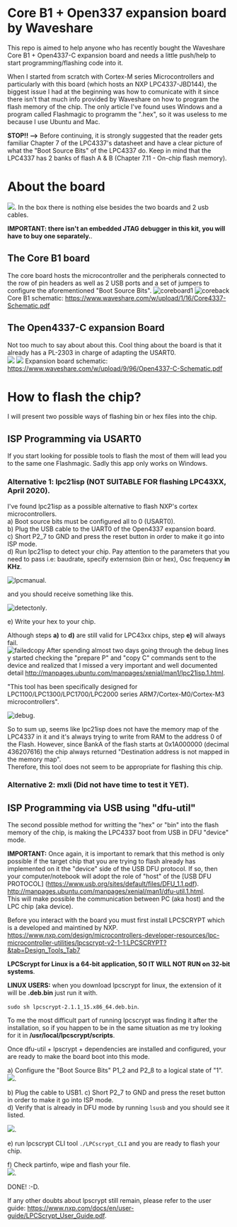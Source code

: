 # Core B1 + Open337 expansion board by Waveshare
This repo is aimed to help anyone who has recently bought the Waveshare Core B1 + Open4337-C expansion board and needs a little push/help to start programming/flashing code into it.

When I started from scratch with Cortex-M series Microcontrollers and particularly with this board (which hosts an NXP LPC4337-JBD144), the biggest issue I had at the beginning was how to comunicate with it since there isn't that much info provided by Waveshare on how to program the flash memory of the chip. The only article I've found uses Windows and a program called Flashmagic to programm the ".hex", so it was useless to me because I use Ubuntu and Mac.

**STOP!! -->** Before continuing, it is strongly suggested that the reader gets familiar Chapter 7 of the LPC4337's datasheet and have a clear picture of what the "Boot Source Bits" of the LPC4337 do. 
Keep in mind that the LPC4337 has 2 banks of flash A & B (Chapter 7.11 - On-chip flash memory). 

# About the board
![](https://github.com/snorkman88/Waveshare_Open337/blob/master/all_together.jpg). 
In the box there is nothing else besides the two boards and 2 usb cables.  

**IMPORTANT: there isn't an embedded JTAG debugger in this kit, you will have to buy one separately.**. 

## The Core B1 board
The core board hosts the microcontroller and the peripherals connected to the row of pin headers as well as 2 USB ports and a set of jumpers to configure the aforementioned "Boot Source Bits".
![coreboard1](https://github.com/snorkman88/Waveshare_Open337/blob/master/core_front.jpg)
![coreback](https://github.com/snorkman88/Waveshare_Open337/blob/master/core_back.jpg)
Core B1 schematic: https://www.waveshare.com/w/upload/1/16/Core4337-Schematic.pdf

## The Open4337-C expansion Board
Not too much to say about about this. Cool thing about the board is that it already has a PL-2303 in charge of adapting the USART0.  
![](https://github.com/snorkman88/Waveshare_Open337/blob/master/expansion_board.jpg)
![](https://github.com/snorkman88/Waveshare_Open337/blob/master/uart_on_expansion.jpg)
Expansion board schematic: https://www.waveshare.com/w/upload/9/96/Open4337-C-Schematic.pdf

# How to flash the chip?
I will present two possible ways of flashing bin or hex files into the chip.

## ISP Programming via USART0
If you start looking for possible tools to flash the most of them will lead you to the same one Flashmagic. Sadly this app only works on Windows.
### Alternative 1: lpc21isp (NOT SUITABLE FOR flashing LPC43XX, April 2020). 
I've found lpc21isp as a possible alternative to flash NXP's cortex microcontrollers.  
a) Boot source bits must be configured all to 0 (USART0).  
b) Plug the USB cable to the UART0 of the Open4337 expansion board.  
c) Short P2_7 to GND and press the reset button in order to make it go into ISP mode.  
d) Run lpc21isp to detect your chip. Pay attention to the parameters that you need to pass i.e: baudrate, specify externsion (bin or hex), Osc frequency **in KHz**.


![lpcmanual](https://github.com/snorkman88/Waveshare_Open337/blob/master/lpcmanual.png).  

and you should receive something like this.   

![detectonly](https://github.com/snorkman88/Waveshare_Open337/blob/master/detectonly.png).  


e) Write your hex to your chip. 

Although steps **a)** to **d)** are still valid for LPC43xx chips, step **e)** will always fail.  
![failedcopy](https://github.com/snorkman88/Waveshare_Open337/blob/master/failedcopy.png)
After spending almost two days going through the debug lines y started checking the "prepare P" and "copy C" commands sent to the device and realized that I missed a very important and well documented detail http://manpages.ubuntu.com/manpages/xenial/man1/lpc21isp.1.html. 

"This tool has been specifically designed for LPC1100/LPC1300/LPC1700/LPC2000 series ARM7/Cortex-M0/Cortex-M3 microcontrollers".  

![debug](https://github.com/snorkman88/Waveshare_Open337/blob/master/debug.png). 

So to sum up, seems like lpc21isp does not have the memory map of the LPC4337 in it and it's always trying to write from RAM to the address 0 of the Flash. However, since BankA of the flash starts at 0x1A000000 (decimal 436207616) the chip always returned "Destination address is not mapped in the memory map".  
Therefore, this tool does not seem to be appropriate for flashing this chip.  


### Alternative 2: mxli (Did not have time to test it YET). 

## ISP Programming via USB using "dfu-util"
The second possible method for writting the "hex" or "bin" into the flash memory of the chip, is making the LPC4337 boot from USB in DFU "device" mode. 

**IMPORTANT:** Once again, it is important to remark that this method is only possible if the target chip that you are trying to flash already has implemented on it the "device" side of the USB DFU protocol. If so, then your computer/notebook will adopt the role of "host" of the [USB DFU PROTOCOL] (https://www.usb.org/sites/default/files/DFU_1.1.pdf). 
http://manpages.ubuntu.com/manpages/xenial/man1/dfu-util.1.html.  
This will make possible the communication between PC (aka host) and the LPC chip (aka device). 

Before you interact with the board you must first install LPCSCRYPT which is a developed and maintined by NXP.  
https://www.nxp.com/design/microcontrollers-developer-resources/lpc-microcontroller-utilities/lpcscrypt-v2-1-1:LPCSCRYPT?&tab=Design_Tools_Tab7

**LPCScrypt for Linux is a 64-bit application, SO IT WILL NOT RUN on 32-bit systems**.  

**LINUX USERS:** when you download lpcscrypt for linux, the extension of it will be **.deb.bin** just run it with. 

`sudo sh lpcscrypt-2.1.1_15.x86_64.deb.bin`.  

To me the most difficult part of running lpcscrypt was finding it after the installation, so if you happen to be in the same situation as me try looking for it in **/usr/local/lpcscrypt/scripts**.  

Once dfu-util + lpscrypt + dependencies are installed and configured, your are ready to make the board boot into this mode. 

a) Configure the "Boot Source Bits" P1_2 and P2_8 to a logical state of "1".  
![](https://github.com/snorkman88/Waveshare_Open337/blob/master/boot_from_usb0.jpg).  

b) Plug the cable to USB1. 
c) Short P2_7 to GND and press the reset button in order to make it go into ISP mode.    
d) Verify that is already in DFU mode by running `lsusb` and you should see it listed.  

![](https://github.com/snorkman88/Waveshare_Open337/blob/master/lsusb.png).  

e) run lpcscrypt CLI tool `./LPCscrypt_CLI` and you are ready to flash your chip.  

f) Check partinfo, wipe and flash your file.  
![](https://github.com/snorkman88/Waveshare_Open337/blob/master/lpcscrypt_cli_program.png). 


DONE! :-D. 


If any other doubts about lpscrypt still remain, please refer to the user guide: https://www.nxp.com/docs/en/user-guide/LPCScrypt_User_Guide.pdf. 
